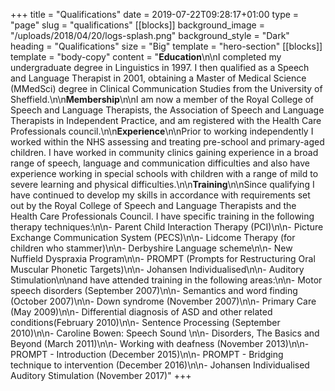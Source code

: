 +++
title = "Qualifications"
date = 2019-07-22T09:28:17+01:00
type = "page"
slug = "qualifications"
[[blocks]]
background_image = "/uploads/2018/04/20/logs-splash.png"
background_style = "Dark"
heading = "Qualifications"
size = "Big"
template = "hero-section"
[[blocks]]
template = "body-copy"
content = "**Education**\n\nI completed my undergraduate degree in Linguistics in 1997.  I then qualified as a Speech and Language Therapist in 2001, obtaining a Master of Medical Science (MMedSci) degree in Clinical Communication Studies from the University of Sheffield.\n\n**Membership**\n\nI am now a member of the Royal College of Speech and Language Therapists, the Association of Speech and Language Therapists in Independent Practice, and am registered with the Health Care Professionals council.\n\n**Experience**\n\nPrior to working independently I worked within the NHS assessing and treating pre-school and primary-aged children. I have worked in community clinics gaining experience in a broad range of speech, language and communication difficulties and also have experience working in special schools with children with a range of mild to severe learning and physical difficulties.\n\n**Training**\n\nSince qualifying I have continued to develop my skills in accordance with requirements set out by the Royal College of Speech and Language Therapists and the Health Care Professionals Council. I have specific training in the following therapy techniques:\n\n- Parent Child Interaction Therapy (PCI)\n\n- Picture Exchange Communication System (PECS)\n\n- Lidcome Therapy (for children who stammer)\n\n- Derbyshire Language scheme\n\n- New Nuffield Dyspraxia Program\n\n- PROMPT (Prompts for Restructuring Oral Muscular Phonetic Targets)\n\n- Johansen Individualised\n\n- Auditory Stimulation\n\nand have attended training in the following areas:\n\n- Motor speech disorders (September 2007)\n\n- Semantics and word finding (October 2007)\n\n- Down syndrome (November 2007)\n\n- Primary Care (May 2009)\n\n- Differential diagnosis of ASD and other related conditions(February 2010)\n\n- Sentence Processing (September 2010)\n\n- Caroline Bowen: Speech Sound \n\n- Disorders, The Basics and Beyond (March 2011)\n\n- Working with deafness (November 2013)\n\n- PROMPT - Introduction (December 2015)\n\n- PROMPT - Bridging technique to intervention (December 2016)\n\n- Johansen Individualised Auditory Stimulation (November 2017)"
+++
